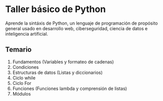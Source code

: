# Taller básico de Python
Aprende la sintáxis de Python, un lenguaje de programación de propósito general usado en desarrollo web, ciberseguridad, ciencia de datos e inteligencia artificial.

## Temario

1. Fundamentos (Variables y formateo de cadenas)
2. Condiciones
3. Estructuras de datos (Listas y diccionarios)
4. Ciclo while
5. Ciclo For
6. Funciones (Funciones lambda y comprensión de listas)
7. Módulos
